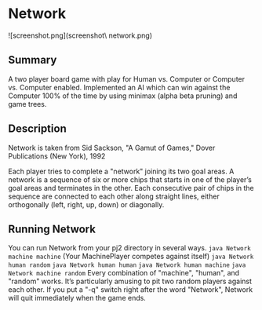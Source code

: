 # Network

![screenshot.png](screenshot\ network.png)

## Summary

A two player board game with play for Human vs. Computer or Computer vs. Computer enabled. Implemented an AI which can win against the Computer 100% of the time by using minimax (alpha beta pruning) and game trees.

## Description

Network is taken from Sid Sackson, "A Gamut of Games," Dover Publications (New York), 1992

Each player tries to complete a "network" joining its two goal areas.
A network is a sequence of six or more chips that starts in one of the player’s
goal areas and terminates in the other.  Each consecutive pair of chips in the
sequence are connected to each other along straight lines, either orthogonally
(left, right, up, down) or diagonally.

## Running Network

You can run Network from your pj2 directory in several ways.
`java Network machine machine` (Your MachinePlayer competes against itself)
`java Network human random`
`java Network human human`
`java Network human machine`
`java Network machine random`
Every combination of "machine", "human", and "random" works.  It’s particularly amusing to pit two random players against each other. If you put a "-q" switch right after the word "Network", Network will quit immediately when the game ends.
